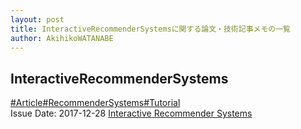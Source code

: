```yaml
---
layout: post
title: InteractiveRecommenderSystemsに関する論文・技術記事メモの一覧
author: AkihikoWATANABE
---
```

## InteractiveRecommenderSystems
<div class="visible-content">
<a class="button" href="articles/Article.html">#Article</a><a class="button" href="articles/RecommenderSystems.html">#RecommenderSystems</a><a class="button" href="articles/Tutorial.html">#Tutorial</a><br><span class="issue_date">Issue Date: 2017-12-28</span>
<a href="https://github.com/AkihikoWatanabe/paper_notes/issues/29">Interactive Recommender Systems</a>
</div>
